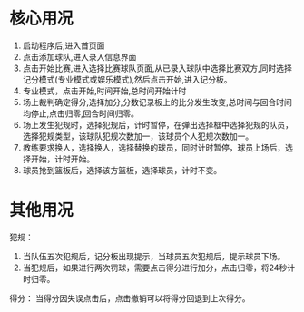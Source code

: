 # 核心用况
1. 启动程序后,进入首页面
2. 点击添加球队,进入录入信息界面
3. 点击开始比赛,进入选择比赛球队页面,从已录入球队中选择比赛双方,同时选择记分模式(专业模式或娱乐模式),然后点击开始,进入记分板。
4. 专业模式，点击开始,时间开始,总时间开始计时
5. 场上裁判确定得分,选择加分,分数记录板上的比分发生改变,总时间与回合时间均停止,点击归零,回合时间归零。
6. 场上发生犯规时，选择犯规后，计时暂停，在弹出选择框中选择犯规的队员，选择犯规类型，该球队犯规次数加一，该球员个人犯规次数加一。
7. 教练要求换人，选择换人，选择替换的球员，同时计时暂停，球员上场后，选择开始，计时开始。
8. 球员抢到篮板后，选择该方篮板，选择球员，计时不变。
 
 
 
# 其他用况
犯规：
1. 当队伍五次犯规后，记分板出现提示，当球员五次犯规后，提示球员下场。
2. 当犯规后，如果进行两次罚球，需要点击得分进行加分，点击归零，将24秒计时归零。

得分：
当得分因失误点击后，点击撤销可以将得分回退到上次得分。